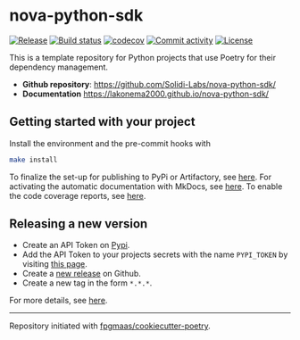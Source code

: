 # nova-python-sdk

[![Release](https://img.shields.io/github/v/release/lakonema2000/nova-python-sdk)](https://img.shields.io/github/v/release/lakonema2000/nova-python-sdk)
[![Build status](https://img.shields.io/github/actions/workflow/status/lakonema2000/nova-python-sdk/main.yml?branch=main)](https://github.com/lakonema2000/nova-python-sdk/actions/workflows/main.yml?query=branch%3Amain)
[![codecov](https://codecov.io/gh/lakonema2000/nova-python-sdk/branch/main/graph/badge.svg)](https://codecov.io/gh/lakonema2000/nova-python-sdk)
[![Commit activity](https://img.shields.io/github/commit-activity/m/lakonema2000/nova-python-sdk)](https://img.shields.io/github/commit-activity/m/lakonema2000/nova-python-sdk)
[![License](https://img.shields.io/github/license/lakonema2000/nova-python-sdk)](https://img.shields.io/github/license/lakonema2000/nova-python-sdk)

This is a template repository for Python projects that use Poetry for their dependency management.

- **Github repository**: <https://github.com/Solidi-Labs/nova-python-sdk/>
- **Documentation** <https://lakonema2000.github.io/nova-python-sdk/>

## Getting started with your project

Install the environment and the pre-commit hooks with

```bash
make install
```

To finalize the set-up for publishing to PyPi or Artifactory, see [here](https://fpgmaas.github.io/cookiecutter-poetry/features/publishing/#set-up-for-pypi).
For activating the automatic documentation with MkDocs, see [here](https://fpgmaas.github.io/cookiecutter-poetry/features/mkdocs/#enabling-the-documentation-on-github).
To enable the code coverage reports, see [here](https://fpgmaas.github.io/cookiecutter-poetry/features/codecov/).

## Releasing a new version

- Create an API Token on [Pypi](https://pypi.org/).
- Add the API Token to your projects secrets with the name `PYPI_TOKEN` by visiting [this page](https://github.com/lakonema2000/nova-python-sdk/settings/secrets/actions/new).
- Create a [new release](https://github.com/lakonema2000/nova-python-sdk/releases/new) on Github.
- Create a new tag in the form `*.*.*`.

For more details, see [here](https://fpgmaas.github.io/cookiecutter-poetry/features/cicd/#how-to-trigger-a-release).

---

Repository initiated with [fpgmaas/cookiecutter-poetry](https://github.com/fpgmaas/cookiecutter-poetry).
